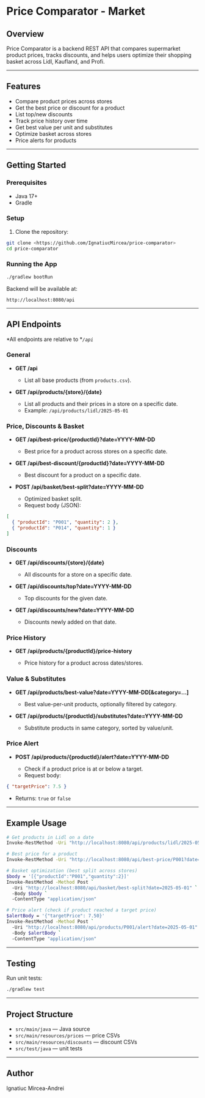 # Price Comparator - Market

## Overview

Price Comparator is a backend REST API that compares supermarket product prices, tracks discounts, and helps users optimize their shopping basket across Lidl, Kaufland, and Profi.

---

## Features

* Compare product prices across stores
* Get the best price or discount for a product
* List top/new discounts
* Track price history over time
* Get best value per unit and substitutes
* Optimize basket across stores
* Price alerts for products

---

## Getting Started

### Prerequisites

* Java 17+
* Gradle

### Setup

1. Clone the repository:

```bash
git clone <https://github.com/IgnatiucMircea/price-comparator>
cd price-comparator
```


### Running the App

```bash
./gradlew bootRun
```

Backend will be available at:

```
http://localhost:8080/api
```

---

## API Endpoints

\*All endpoints are relative to \**`/api`*

### General

* **GET /api**

    * List all base products (from `products.csv`).

* **GET /api/products/{store}/{date}**

    * List all products and their prices in a store on a specific date.
    * Example: `/api/products/lidl/2025-05-01`

### Price, Discounts & Basket

* **GET /api/best-price/{productId}?date=YYYY-MM-DD**

    * Best price for a product across stores on a specific date.

* **GET /api/best-discount/{productId}?date=YYYY-MM-DD**

    * Best discount for a product on a specific date.

* **POST /api/basket/best-split?date=YYYY-MM-DD**

    * Optimized basket split.
    * Request body (JSON):

```json
[
  { "productId": "P001", "quantity": 2 },
  { "productId": "P014", "quantity": 1 }
]
```

### Discounts

* **GET /api/discounts/{store}/{date}**

    * All discounts for a store on a specific date.

* **GET /api/discounts/top?date=YYYY-MM-DD**

    * Top discounts for the given date.

* **GET /api/discounts/new?date=YYYY-MM-DD**

    * Discounts newly added on that date.

### Price History

* **GET /api/products/{productId}/price-history**

    * Price history for a product across dates/stores.

### Value & Substitutes

* **GET /api/products/best-value?date=YYYY-MM-DD\[\&category=...]**

    * Best value-per-unit products, optionally filtered by category.

* **GET /api/products/{productId}/substitutes?date=YYYY-MM-DD**

    * Substitute products in same category, sorted by value/unit.

### Price Alert

* **POST /api/products/{productId}/alert?date=YYYY-MM-DD**

    * Check if a product price is at or below a target.
    * Request body:

```json
{ "targetPrice": 7.5 }
```

* Returns: `true` or `false`

---

## Example Usage

```bash
# Get products in Lidl on a date
Invoke-RestMethod -Uri "http://localhost:8080/api/products/lidl/2025-05-01"

# Best price for a product
Invoke-RestMethod -Uri "http://localhost:8080/api/best-price/P001?date=2025-05-01"

# Basket optimization (best split across stores)
$body = '[{"productId":"P001","quantity":2}]'
Invoke-RestMethod -Method Post `
  -Uri "http://localhost:8080/api/basket/best-split?date=2025-05-01" `
  -Body $body `
  -ContentType "application/json"

# Price alert (check if product reached a target price)
$alertBody = '{"targetPrice": 7.50}'
Invoke-RestMethod -Method Post `
  -Uri "http://localhost:8080/api/products/P001/alert?date=2025-05-01" `
  -Body $alertBody `
  -ContentType "application/json"
```

---

## Testing

Run unit tests:

```bash
./gradlew test
```

---

## Project Structure

* `src/main/java` — Java source
* `src/main/resources/prices` — price CSVs
* `src/main/resources/discounts` — discount CSVs
* `src/test/java` — unit tests

---

## Author

Ignatiuc Mircea-Andrei

